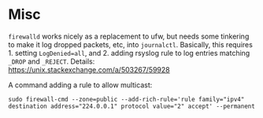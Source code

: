# Misc

`firewalld` works nicely as a replacement to ufw, but needs some tinkering to make it log dropped packets, etc, into `journalctl`. Basically, this requires 1. setting `LogDenied=all`, and 2. adding rsyslog rule to log entries matching `_DROP` and `_REJECT`. Details: https://unix.stackexchange.com/a/503267/59928

A command adding a rule to allow multicast: 

```
sudo firewall-cmd --zone=public --add-rich-rule='rule family="ipv4" destination address="224.0.0.1" protocol value="2" accept' --permanent
```
